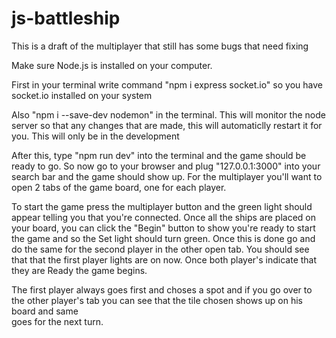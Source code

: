 # js-battleship

This is a draft of the multiplayer that still has some bugs that need fixing

Make sure Node.js is installed on your computer.

First in your terminal write command "npm i express socket.io" so you have socket.io installed on your system

Also "npm i --save-dev nodemon" in the terminal. This will monitor the node server so that any changes that are made, this will automaticlly restart it for you.
This will only be in the development

After this, type "npm run dev" into the terminal and the game should be ready to go. So now go to your browser and plug "127.0.0.1:3000" into your search bar and the game should show up.
For the multiplayer you'll want to open 2 tabs of the game board, one for each player.

To start the game press the multiplayer button and the green light should appear telling you that you're connected. Once all the ships are placed on your board,
you can click the "Begin" button to show you're ready to start the game and so the Set light should turn green. Once this is done go and do the same for the 
second player in the other open tab. You should see that that the first player lights are on now. Once both player's indicate that they are Ready the game begins.

The first player always goes first and choses a spot and if you go over to the other player's tab you can see that the tile chosen shows up on his board and same\
goes for the next turn.
